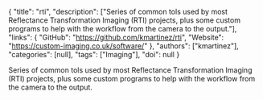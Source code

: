 {
  "title": "rti",
  "description": ["Series of common tols used by most Reflectance Transformation Imaging (RTI) projects, plus some custom programs to help with the workflow from the camera to the output."],
  "links": {
    "GitHub": "https://github.com/kmartinez/rti",
    "Website": "https://custom-imaging.co.uk/software/"
  },
  "authors": ["kmartinez"],
  "categories": [null],
  "tags": ["Imaging"],
  "doi": null
}

<!-- Generated by csv2md.R – do not edit by hand -->

Series of common tols used by most Reflectance Transformation Imaging (RTI) projects, plus some custom programs to help with the workflow from the camera to the output.